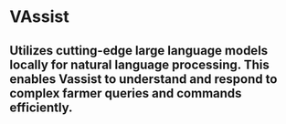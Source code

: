 # VAssist

## Utilizes cutting-edge large language models locally for natural language processing. This enables Vassist to understand and respond to complex farmer queries and commands efficiently.
